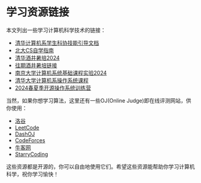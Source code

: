 # 学习资源链接

本文列出一些学习计算机科学技术的链接：
- [清华计算机系学生科协技能引导文档](https://docs.net9.org/)
- [北大CS自学指南](https://csdiy.wiki/)
- [清华酒井暑培2024](https://summer24.net9.org/)
- [往期酒井暑培链接](https://summer24.net9.org/links/)
- [南京大学计算机系统基础课程实验2024](https://nju-projectn.github.io/ics-pa-gitbook/ics2024/index.html)
- [清华大学计算机系操作系统课程](https://lzzs.fun/Tsinghua-OS-mdbook/index.html)
- [2024春夏季开源操作系统训练营](https://opencamp.cn/os2edu/camp/2024spring/stage/0)

当然，如果你想学习算法，这里还有一些OJ(Online Judge)即在线评测网站，供你使用：
- [洛谷](https://www.luogu.com.cn/)
- [LeetCode](https://leetcode.cn/)
- [DashOJ](https://dashoj.com/)
- [CodeForces](https://codeforces.com/)
- [牛客网](https://www.nowcoder.com/)
- [StarryCoding](https://www.starrycoding.com/#/)


这些资源都是开源的，你可以自由地使用它们。希望这些资源能帮助你学习计算机科学，祝你学习愉快！